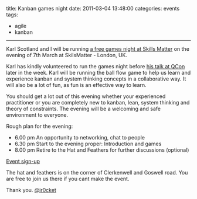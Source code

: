 title: Kanban games night
date: 2011-03-04 13:48:00
categories: events
tags: 
- agile
- kanban
---

Karl Scotland and I will be running [a free games night at Skills Matter](http://skillsmatter.com/event/agile-scrum/the-ball-flow-game) on the evening of 7th March at SkilsMatter - London, UK.

Karl has kindly volunteered to run the games night before [his talk at QCon](http://qconlondon.com/london-2011/presentation/Kanban+System+Design) later in the week.  Karl will be running the ball flow game to help us learn and experience kanban and system thinking concepts in a collaborative way.  It will also be a lot of fun, as fun is an effective way to learn.

You should get a lot out of this evening whether your experienced practitioner or you are completely new to kanban, lean, system thinking and theory of constraints.  The evening will be a welcoming and safe environment to everyone.

<!-- more -->

Rough plan for the evening:

* 6.00 pm An opportunity to networking, chat to people
* 6.30 pm Start to the evening proper: Introduction and games
* 8.00 pm Retire to the Hat and Feathers for further discussions (optional)

[Event sign-up](http://skillsmatter.com/event/agile-scrum/the-ball-flow-game)

The hat and feathers is on the corner of Clerkenwell and Goswell road.  You are free to join us there if you cant make the event.

Thank you.
[@jr0cket](https://twitter.com/jr0cket)

